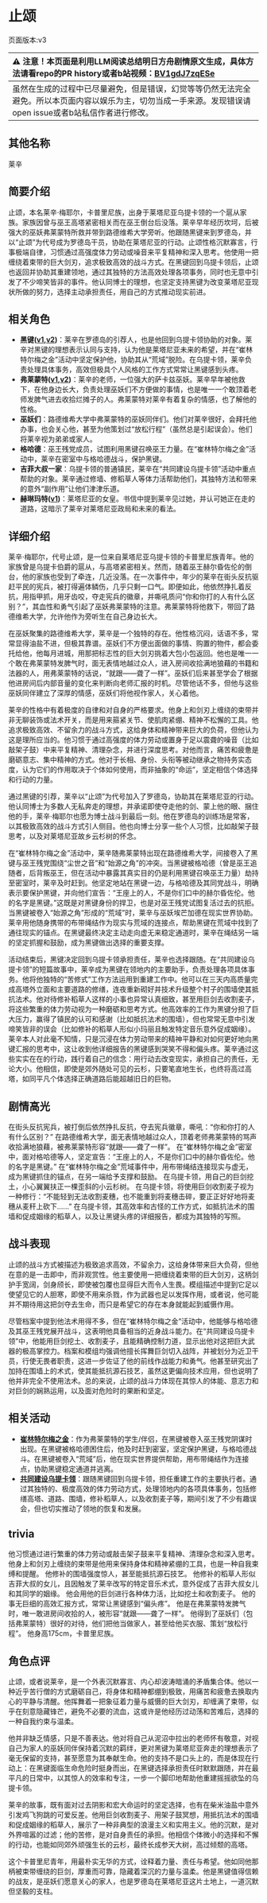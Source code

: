 # 止颂
页面版本:v3
 

| :warning: 注意！本页面是利用LLM阅读总结明日方舟剧情原文生成，具体方法请看repo的PR history或者b站视频：[BV1gdJ7zqESe](https://www.bilibili.com/video/BV1gdJ7zqESe/)         |
|:----------------------------|
| 虽然在生成的过程中已尽量避免，但是错误，幻觉等等仍然无法完全避免。所以本页面内容以娱乐为主，切勿当成一手来源。发现错误请open issue或者b站私信作者进行修改。|



## 其他名称
莱辛
## 简要介绍
止颂，本名莱辛·梅耶尔，卡普里尼族，出身于莱塔尼亚乌提卡领的一个扈从家族。家族因曾与巫王高塔紧密相关而在巫王倒台后没落。莱辛早年经历坎坷，后被强大的巫妖弗莱蒙特所救并带到路德维希大学旁听。他跟随黑键来到罗德岛，并以“止颂”为代号成为罗德岛干员，协助在莱塔尼亚的行动。止颂性格沉默寡言，行事极端自律，习惯通过高强度体力劳动或噪音来平复精神和深入思考。他使用一把缠绕着束带的巨大剑刃，追求极致高效的战斗方式。在黑键回到乌提卡领后，止颂也返回并协助其重建领地，通过其独特的方法高效处理各项事务，同时也无意中引发了不少啼笑皆非的事件。他认同博士的理想，也坚定支持黑键为改变莱塔尼亚现状所做的努力，选择主动承担责任，用自己的方式推动现实前进。
## 相关角色
-   **黑键([v1](../chars/char_4046_ebnhlz.md),[v2](char_4046_ebnhlz.md))**：莱辛在罗德岛的引荐人，也是他回到乌提卡领协助的对象。莱辛对黑键的理想表示认同与支持，认为他是莱塔尼亚未来的希望，并在“崔林特尔梅之金”活动中坚定保护他，协助其从“荒域”脱险。在乌提卡领，莱辛负责处理具体事务，高效但极具个人风格的工作方式常常让黑键感到头疼。
-   **弗莱蒙特([v1](../chars/extended_char_fu_lai_meng_te.md),[v2](extended_char_fu_lai_meng_te.md))**：莱辛的老师，一位强大的萨卡兹巫妖。莱辛早年被他救下，在他身边长大，负责处理巫妖们不方便做的事情，也是唯一一个敢顶着老师发脾气进去收拾烂摊子的人。弗莱蒙特对莱辛有着复杂的情感，也了解他的性格。
-   **巫妖们**：路德维希大学中弗莱蒙特的巫妖同伴们。他们对莱辛很好，会拜托他办事，也会关心他，甚至为他策划过“放松行程”（虽然总是引起误会）。他们将莱辛视为弟弟或家人。
-   **格哈德**：巫王残党成员，试图利用黑键召唤巫王力量。在“崔林特尔梅之金”活动中，莱辛在密室中与格哈德战斗，保护黑键。
-   **吉菲大叔一家**：乌提卡领的普通镇民，莱辛在“共同建设乌提卡领”活动中重点帮助的对象。莱辛通过修墙、修稻草人等体力活帮助他们，其独特方法和带来的意外“副作用”让他们津津乐道。
-   **赫琳玛特([v1](../chars/extended_char_he_lin_ma_te.md))**：莱塔尼亚的女皇。书信中提到莱辛见过她，并认可她正在走的道路，这暗示了莱辛对莱塔尼亚政局和未来的看法。
## 详细介绍
莱辛·梅耶尔，代号止颂，是一位来自莱塔尼亚乌提卡领的卡普里尼族青年。他的家族曾是乌提卡伯爵的扈从，与高塔紧密相关。然而，随着巫王赫尔昏佐伦的倒台，他的家族也受到了牵连，几近没落。在一次事件中，年少的莱辛在街头反抗驱赶平民的宪兵，被打得遍体鳞伤，几乎只剩一口气。即便如此，他依然挣扎着反抗，用指甲抓，用牙齿咬，夺走宪兵的徽章，并嘶吼质问“你和你打的人有什么区别？”，其血性和勇气引起了巫妖弗莱蒙特的注意。弗莱蒙特将他救下，带回了路德维希大学，允许他作为旁听生在自己身边长大。

在巫妖聚集的路德维希大学，莱辛是一个独特的存在。他性格沉闷，话语不多，常常显得油盐不进，但极其靠谱。巫妖们不方便出面做的事情、购置的物件，都会委托给他，他每月进城，用那把标志性的巨大剑刃挑着大包小包返回。他也是唯一一个敢在弗莱蒙特发脾气时，面无表情地越过众人，进入房间收拾满地狼藉的书籍和法器的人，用弗莱蒙特的话说，“就跟——聋了一样”。巫妖们后来甚至学会了根据他进房间后内部音量的变化来判断向老师汇报的时机。尽管他话不多，但他与这些巫妖同伴建立了深厚的情感，巫妖们将他视作家人，关心着他。

莱辛的性格中有着极度的自律和对自身的严格要求。他身上和剑刃上缠绕的束带并非无聊装饰或法术开关，而是用来箍紧关节、使肌肉紧绷、精神不松懈的工具。他追求极致高效、不留余力的战斗方式，这给身体和精神带来巨大的负荷，但他认为这是理所应当的。他习惯于通过高强度的体力劳动或置身于足以震聋的噪音（比如敲架子鼓）中来平复精神、清理杂念，并进行深度思考。对他而言，痛苦和疲惫是磨砺意志、集中精神的方式。他对于长相、身份、头衔等被动继承之物持务实态度，认为它们的作用取决于个体如何使用，而非抽象的“命运”，坚定相信个体选择和行动的力量。

通过黑键的引荐，莱辛以“止颂”为代号加入了罗德岛，协助其在莱塔尼亚的行动。他认同博士为多数人无私奔走的理想，并承诺即使夺走他的剑、蒙上他的眼、捆住他的手，莱辛·梅耶尔也愿为博士战斗到最后一刻。他在罗德岛的训练场是常客，以其极致高效的战斗方式引人侧目。他也向博士分享一些个人习惯，比如敲架子鼓思考，以及对莱塔尼亚故乡云杉树的怀念。

在“崔林特尔梅之金”活动中，莱辛随弗莱蒙特出现在路德维希大学，间接卷入了黑键与巫王残党围绕“尘世之音”和“始源之角”的冲突。当黑键被格哈德（曾是巫王追随者，后背叛巫王，但在活动中暴露其真实目的仍是利用黑键召唤巫王力量）劫持至密室时，莱辛及时赶到。他坚定地站在黑键一边，与格哈德及其同党战斗，明确表示要保护黑键，并向他们宣告：“王座上的人，不是你们口中的赫尔昏佐伦。他的名字是黑键。”这既是对黑键身份的捍卫，也是对巫王残党试图复活过去的抗拒。当黑键被卷入“始源之角”形成的“荒域”时，莱辛与巫妖埃芒加德在现实世界协助。莱辛用他随身携带的布带绳结作为现实与荒域的连接点，帮助黑键在荒域中找到了通往现实的锚点。在黑键最终决定主动走向虚无来稳定通道时，莱辛在绳结另一端的坚定抓握和鼓励，成为黑键做出选择的重要支撑。

活动结束后，黑键决定回到乌提卡领承担责任，莱辛也选择跟随。在“共同建设乌提卡领”的短篇故事中，莱辛成为黑键在领地内的主要助手，负责处理各项具体事务。他将他独特的“苦修式”工作方法运用到重建工作中。他可以在三天内高质量完成高塔外立面和主要道路的修缮，连夜重新砌好并技术升级整个村子的围墙使其抵抗法术。他对待修补稻草人这样的小事也异常认真细致，甚至用巨剑去收割麦子，将这些繁重的体力劳动视为一种磨砺和思考方式。他高效率的工作为黑键分担了巨大压力，赢得了镇民的认可和感谢（比如抵抗法术的围墙），但也常常无意中引发啼笑皆非的误会（比如修补的稻草人形似小玛丽且触发特定音乐意外促成姻缘）。莱辛本人对此毫不知情，只是沉浸在体力劳动带来的精神平静和对如何更好地向黑键汇报的思考中，这让收到他详细报告的黑键感到哭笑不得和偏头疼。莱辛通过这些实实在在的行动，践行着自己的信念：用行动去改变现实，承担自己的责任，无论大小。他相信，即使是郊外随处可见的云杉，只要笔直地生长，也终将高过高塔，如同平凡个体选择正确道路后能超越旧日的巨物。
## 剧情高光
在街头反抗宪兵，被打倒后依然挣扎反抗，夺去宪兵徽章，嘶吼：“你和你打的人有什么区别？”
在路德维希大学，面无表情地越过众人，顶着老师弗莱蒙特的骂声收拾满地狼藉，被弗莱蒙特形容“就跟——聋了一样”。
在“崔林特尔梅之金”密室中，面对格哈德等人，坚定宣告：“王座上的人，不是你们口中的赫尔昏佐伦。他的名字是黑键。”
在“崔林特尔梅之金”荒域事件中，用布带绳结连接现实与虚无，成为黑键抓住的锚点，在另一端给予支撑和鼓励。
在乌提卡领，用自己的巨剑挖土，小心翼翼扶正一棵歪斜的小云杉树。
在乌提卡领，将使用巨剑收割麦子视为一种修行：“不能轻到无法收割麦穗，也不能重到将麦穗击碎，要正正好好地将麦穗从麦秆上砍下......”
在乌提卡领，其高效率和古怪的工作方式，如抵抗法术的围墙和促成姻缘的稻草人，以及让黑键头疼的详细报告，都成为其独特的写照。
## 战斗表现
止颂的战斗方式被描述为极致追求高效，不留余力，这给身体带来巨大负荷，但他在意的是一击即中，而非观赏性。他主要使用一把缠绕着束带的巨大剑刃，这柄剑护手宽阔，剑身颀长，即使被包覆也显得巨大而令人生畏。模组描述中提到它足以使望见它的人胆寒，即使不用来杀戮，作为武器也足以发挥作用，或者说，他可能并不期待用这把剑夺去生命，而只是希望它的存在本身就能起到威慑作用。

尽管档案中提到他法术用得不多，但在“崔林特尔梅之金”活动中，他能够与格哈德及其巫王残党展开战斗，这表明他具备相当的近身战斗能力。在“共同建设乌提卡领”中，他能用巨剑挖土、收割麦子，且能精确控制力道，显示出他对这把巨大武器的极高掌控力。档案和模组均强调他擅长挥舞巨剑切入战阵，并被划分为近卫干员，行使无畏者职责，这进一步佐证了他的前线作战能力和勇气。他甚至研究出了加持在围墙上的术式，使其能抵抗源石技艺，虽然这更偏向技术应用，但也说明了他并非完全不使用法术。总的来说，止颂的战斗力体现在其惊人的体能、意志力和对巨剑的娴熟运用，以及面对危险时的果断和坚定。
## 相关活动
-   **[崔林特尔梅之金](../stories/act29side.md)**：作为弗莱蒙特的学生/伴侣，在黑键被卷入巫王残党阴谋时出现。在黑键被格哈德困住后，他及时赶到密室，坚定保护黑键，与格哈德战斗。在黑键被卷入“荒域”后，他在现实世界提供帮助，用布带绳结作为连接点，协助黑键稳定通道并逃离。
-   **[共同建设乌提卡领](../stories/story_lessng_set_1.md)**：跟随黑键回到乌提卡领，担任重建工作的主要执行者。通过其独特的、极度高效的体力劳动方式，处理领地内的各项具体事务，包括修缮高塔、道路、围墙，修补稻草人，以及收割麦子等，期间引发了不少有趣误会，但也切实推动了领地的恢复和发展。
## trivia
他习惯通过进行繁重的体力劳动或敲击架子鼓来平复精神、清理杂念和深入思考。
他身上和剑刃上缠绕的束带是他用来保持身体和精神紧绷的工具，也是一种自我束缚和提醒。
他修补的围墙强度惊人，甚至能抵抗源石技艺。
他修补的稻草人形似吉菲大叔的女儿，且因触发了莱辛改写的特定音乐术式，意外促成了吉菲大叔女儿和其同学的姻缘。
他会用他的巨剑进行各种体力活，比如挖土和收割麦子。
他的事无巨细的高效汇报方式，常常让黑键感到“偏头疼”。
他是在弗莱蒙特发脾气时，唯一敢进房间收拾的人，被形容“就跟——聋了一样”。
他得到了巫妖们（包括弗莱蒙特）很好的对待，他们把他当做家人，甚至给他买衣服、策划“放松行程”。
他身高175cm，卡普里尼族。
## 角色点评
止颂，或者说莱辛，是一个外表沉默寡言、内心却波涛暗涌的矛盾集合体。他以一种近乎苦行僧的方式磨砺自己，将身体和精神都绷到极致，用痛苦和疲惫去换取内心的平静与清醒。他挥舞着一把象征着力量与威慑的巨大剑刃，却缠满了束带，似乎在刻意隐藏锋芒，避免不必要的流血，这或许是他经历过动荡和苦难后，选择的一种自我约束与温柔。

他并非缺乏情感，只是不善表达。他对将自己从泥沼中拉出的老师怀有敬意，对视自己为家人的巫妖同伴保持着沉默的羁绊，更对黑键为莱塔尼亚奔走的理想表示了毫无保留的支持，甚至愿意为其奉献生命。他的支持不是口头上的，而是体现在行动上：在黑键面临生命危险时挺身而出，在黑键选择承担责任时默默跟随，并在最平凡的日常中，以其惊人的效率和专注，一步一个脚印地帮助他重建摇摇欲坠的乌提卡领。

莱辛的故事，既有面对过去阴影和宏大命运时的坚定选择，也有在柴米油盐中意外引发鸡飞狗跳的可爱反差。他用巨剑收割麦子、用架子鼓冥想，用抵抗法术的围墙和促成姻缘的稻草人，展示了一种非典型的浪漫主义和实用主义。他的沉默，是对外界喧嚣的过滤；他的苦修，是对自身责任的承担。他相信个体微小的选择和不懈的行动，也能如同郊外顽强生长的云杉，最终长成参天大树，高过倾颓的高塔。

这个卡普里尼青年，用最朴实无华的方式，诠释着力量、责任与希望。他如同他那柄被束带缠绕的巨剑，厚重而可靠，隐藏着深沉的力量与温柔。他是黑键值得信赖的战友，是巫妖们愿意关心的家人，也是罗德岛在莱塔尼亚这片土地上，一道沉默但坚毅的支柱。